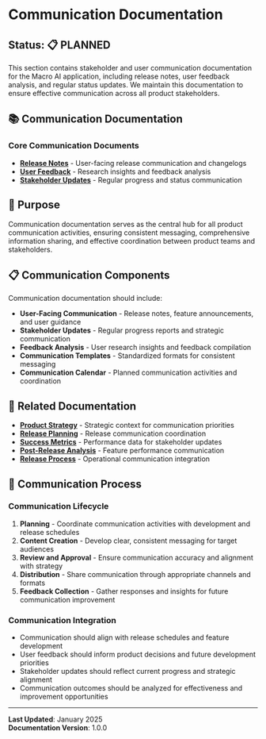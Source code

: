 # Communication Documentation

## Status: 📋 PLANNED

This section contains stakeholder and user communication documentation for the Macro AI application, including release
notes, user feedback analysis, and regular status updates. We maintain this documentation to ensure effective
communication across all product stakeholders.

## 📚 Communication Documentation

### Core Communication Documents

- **[Release Notes](./release-notes/README.md)** - User-facing release communication and changelogs
- **[User Feedback](./user-feedback/README.md)** - Research insights and feedback analysis
- **[Stakeholder Updates](./stakeholder-updates/README.md)** - Regular progress and status communication

## 🎯 Purpose

Communication documentation serves as the central hub for all product communication activities, ensuring consistent
messaging, comprehensive information sharing, and effective coordination between product teams and stakeholders.

## 📋 Communication Components

Communication documentation should include:

- **User-Facing Communication** - Release notes, feature announcements, and user guidance
- **Stakeholder Updates** - Regular progress reports and strategic communication
- **Feedback Analysis** - User research insights and feedback compilation
- **Communication Templates** - Standardized formats for consistent messaging
- **Communication Calendar** - Planned communication activities and coordination

## 🔗 Related Documentation

- **[Product Strategy](../strategy/README.md)** - Strategic context for communication priorities
- **[Release Planning](../planning/release-planning/README.md)** - Release communication coordination
- **[Success Metrics](../strategy/success-metrics.md)** - Performance data for stakeholder updates
- **[Post-Release Analysis](../analysis/post-release/README.md)** - Feature performance communication
- **[Release Process](../../operations/release-process.md)** - Operational communication integration

## 🚀 Communication Process

### Communication Lifecycle

1. **Planning** - Coordinate communication activities with development and release schedules
2. **Content Creation** - Develop clear, consistent messaging for target audiences
3. **Review and Approval** - Ensure communication accuracy and alignment with strategy
4. **Distribution** - Share communication through appropriate channels and formats
5. **Feedback Collection** - Gather responses and insights for future communication improvement

### Communication Integration

- Communication should align with release schedules and feature development
- User feedback should inform product decisions and future development priorities
- Stakeholder updates should reflect current progress and strategic alignment
- Communication outcomes should be analyzed for effectiveness and improvement opportunities

---

**Last Updated**: January 2025  
**Documentation Version**: 1.0.0
